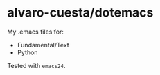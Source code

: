 alvaro-cuesta/dotemacs
======================

My .emacs files for:

- Fundamental/Text
- Python

Tested with `emacs24`.